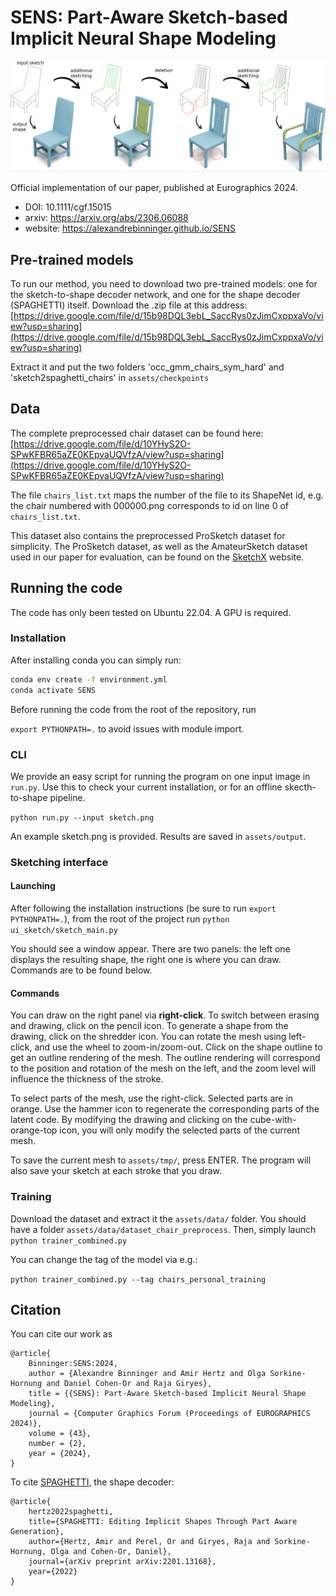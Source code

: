 # SENS: Part-Aware Sketch-based Implicit Neural Shape Modeling
![SENS teaser](docs/resources/teaser.png)

Official implementation of our paper, published at Eurographics 2024.

- DOI: 10.1111/cgf.15015
- arxiv: https://arxiv.org/abs/2306.06088
- website: https://alexandrebinninger.github.io/SENS

## Pre-trained models

To run our method, you need to download two pre-trained models: one for the sketch-to-shape decoder network, and one for the shape decoder (SPAGHETTI) itself.
Download the .zip file at this address: [https://drive.google.com/file/d/15b98DQL3ebL_SaccRys0zJimCxppxaVo/view?usp=sharing](https://drive.google.com/file/d/15b98DQL3ebL_SaccRys0zJimCxppxaVo/view?usp=sharing)

Extract it and put the two folders 'occ_gmm_chairs_sym_hard' and 'sketch2spaghetti_chairs' in `assets/checkpoints`

## Data

The complete preprocessed chair dataset can be found here: [https://drive.google.com/file/d/10YHyS2O-SPwKFBR65aZE0KEpvaUQVfzA/view?usp=sharing](https://drive.google.com/file/d/10YHyS2O-SPwKFBR65aZE0KEpvaUQVfzA/view?usp=sharing)

The file `chairs_list.txt` maps the number of the file to its ShapeNet id, e.g. the chair numbered with 000000.png corresponds to id on line 0 of  `chairs_list.txt`.

This dataset also contains the preprocessed ProSketch dataset for simplicity. The ProSketch dataset, as well as the AmateurSketch dataset used in our paper for evaluation, can be found on the [SketchX](https://sketchx.eecs.qmul.ac.uk/downloads/) website.

## Running the code

The code has only been tested on Ubuntu 22.04. A GPU is required.


### Installation

After installing conda you can simply run:

```bash
conda env create -f environment.yml
conda activate SENS
```

Before running the code from the root of the repository, run

```export PYTHONPATH=.```
to avoid issues with module import.


### CLI

We provide an easy script for running the program on one input image in `run.py`. Use this to check your current installation, or for an offline skecth-to-shape pipeline.

`python run.py --input sketch.png`

An example sketch.png is provided. Results are saved in `assets/output`.

### Sketching interface

#### Launching

After following the installation instructions (be sure to run ```export PYTHONPATH=.```), from the root of the project run
```python ui_sketch/sketch_main.py```

You should see a window appear. There are two panels: the left one displays the resulting shape, the right one is where you can draw. Commands are to be found below.

#### Commands

You can draw on the right panel via **right-click**. To switch between erasing and drawing, click on the pencil icon. To generate a shape from the drawing, click on the shredder icon. You can rotate the mesh using left-click, and use the wheel to zoom-in/zoom-out. Click on the shape outline to get an outline rendering of the mesh. The outline rendering will correspond to the position and rotation of the mesh on the left, and the zoom level will influence the thickness of the stroke.

To select parts of the mesh, use the right-click. Selected parts are in orange. Use the hammer icon to regenerate the corresponding parts of the latent code. By modifying the drawing and clicking on the cube-with-orange-top icon, you will only modify the selected parts of the current mesh.

To save the current mesh to `assets/tmp/`, press ENTER. The program will also save your sketch at each stroke that you draw.


### Training

Download the dataset and extract it the `assets/data/` folder. You should have a folder `assets/data/dataset_chair_preprocess`. Then, simply launch
```python trainer_combined.py```

You can change the tag of the model via e.g.:

```python trainer_combined.py --tag chairs_personal_training```


## Citation

You can cite our work as
```
@article{
    Binninger:SENS:2024,
    author = {Alexandre Binninger and Amir Hertz and Olga Sorkine-Hornung and Daniel Cohen-Or and Raja Giryes},
    title = {{SENS}: Part-Aware Sketch-based Implicit Neural Shape Modeling},
    journal = {Computer Graphics Forum (Proceedings of EUROGRAPHICS 2024)},
    volume = {43},
    number = {2},
    year = {2024},
}
```


To cite [SPAGHETTI](https://amirhertz.github.io/spaghetti/), the shape decoder:
```
@article{
    hertz2022spaghetti, 
    title={SPAGHETTI: Editing Implicit Shapes Through Part Aware Generation},
    author={Hertz, Amir and Perel, Or and Giryes, Raja and Sorkine-Hornung, Olga and Cohen-Or, Daniel}, 
    journal={arXiv preprint arXiv:2201.13168}, 
    year={2022}
}
```